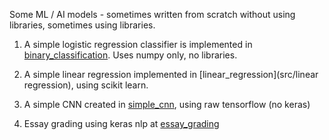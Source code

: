 Some ML / AI models - sometimes written from scratch without using libraries, sometimes using libraries.

1. A simple logistic regression classifier is implemented in [binary_classification](src/binary_classification). Uses numpy only, no libraries.

2. A simple linear regression implemented in [linear_regression](src/linear regression), using scikit learn.

3. A simple CNN created in [simple_cnn](src/simple_cnn), using raw tensorflow (no keras)

4. Essay grading using keras nlp at [essay_grading](src/essay_grading/)
